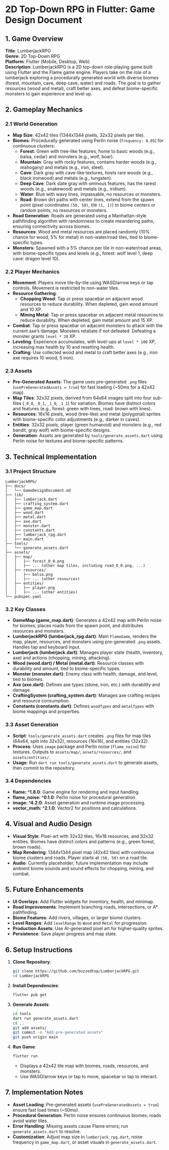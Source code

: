 # 2D Top-Down RPG in Flutter: Game Design Document

## 1. Game Overview
**Title**: LumberjackRPG  
**Genre**: 2D Top-Down RPG  
**Platform**: Flutter (Mobile, Desktop, Web)  
**Description**: LumberjackRPG is a 2D top-down role-playing game built using Flutter and the Flame game engine. Players take on the role of a lumberjack exploring a procedurally generated world with diverse biomes (forest, mountain, cave, deep cave, water) and roads. The goal is to gather resources (wood and metal), craft better axes, and defeat biome-specific monsters to gain experience and level up.

## 2. Gameplay Mechanics

### 2.1 World Generation
- **Map Size**: 42x42 tiles (1344x1344 pixels, 32x32 pixels per tile).
- **Biomes**: Procedurally generated using Perlin noise (`frequency: 0.05`) for continuous clusters:
  - **Forest**: Green with tree-like features, home to basic woods (e.g., balsa, cedar) and monsters (e.g., wolf, boar).
  - **Mountain**: Gray with rocky features, contains harder woods (e.g., mahogany) and metals (e.g., iron, steel).
  - **Cave**: Dark gray with cave-like textures, hosts rare woods (e.g., black ironwood) and metals (e.g., tungsten).
  - **Deep Cave**: Dark slate gray with ominous features, has the rarest woods (e.g., snakewood) and metals (e.g., iridium).
  - **Water**: Blue with wavy lines, impassable, no resources or monsters.
  - **Road**: Brown dirt paths with center lines, extend from the spawn point (pixel coordinates `(50, 50)`, tile `(1, 1)`) to biome centers or random points, no resources or monsters.
- **Road Generation**: Roads are generated using a Manhattan-style pathfinding algorithm with randomness to create meandering paths, ensuring connectivity across biomes.
- **Resources**: Wood and metal resources are placed randomly (10% chance for wood, 5% for metal) in non-water/road tiles, tied to biome-specific types.
- **Monsters**: Spawned with a 5% chance per tile in non-water/road areas, with biome-specific types and levels (e.g., forest: wolf level 1, deep cave: dragon level 10).

### 2.2 Player Mechanics
- **Movement**: Players move tile-by-tile using WASD/arrow keys or tap controls. Movement is restricted to non-water tiles.
- **Resource Gathering**:
  - **Chopping Wood**: Tap or press spacebar on adjacent wood resources to reduce durability. When depleted, gain wood amount and 10 XP.
  - **Mining Metal**: Tap or press spacebar on adjacent metal resources to reduce durability. When depleted, gain metal amount and 15 XP.
- **Combat**: Tap or press spacebar on adjacent monsters to attack with the current axe’s damage. Monsters retaliate if not defeated. Defeating a monster grants `level * 20` XP.
- **Leveling**: Experience accumulates, with level-ups at `level * 100` XP, increasing max health by 10 and resetting health.
- **Crafting**: Use collected wood and metal to craft better axes (e.g., iron axe requires 10 wood, 5 iron).

### 2.3 Assets
- **Pre-Generated Assets**: The game uses pre-generated `.png` files (`usePreGeneratedAssets = true`) for fast loading (~50ms for a 42x42 map).
- **Map Tiles**: 32x32 pixels, derived from 64x64 images split into four sub-tiles (`_0_0`, `_0_1`, `_1_0`, `_1_1`) for variation. Biomes have distinct colors and features (e.g., forest: green with trees, road: brown with lines).
- **Resources**: 16x16 pixels, wood (tree-like) and metal (polygonal) sprites with biome-specific color adjustments (e.g., darker in caves).
- **Entities**: 32x32 pixels, player (green humanoid) and monsters (e.g., red bandit, gray wolf) with biome-specific designs.
- **Generation**: Assets are generated by `tools/generate_assets.dart` using Perlin noise for textures and biome-specific patterns.

## 3. Technical Implementation

### 3.1 Project Structure
```
LumberjackRPG/
├── docs/
│   └── GameDesignDocument.md
├── lib/
│   ├── lumberjack.dart
│   ├── crafting_system.dart
│   ├── game_map.dart
│   ├── wood.dart
│   ├── metal.dart
│   ├── axe.dart
│   ├── monster.dart
│   ├── constants.dart
│   ├── lumberjack_rpg.dart
│   ├── main.dart
├── tools/
│   └── generate_assets.dart
├── assets/
│   ├── map/
│   │   ├── forest_0_0.png
│   │   ├── ... (other map tiles, including road_0_0.png, ...)
│   ├── resources/
│   │   ├── balsa.png
│   │   ├── ... (other resources)
│   ├── entities/
│   │   ├── player.png
│   │   ├── ... (other entities)
└── pubspec.yaml
```

### 3.2 Key Classes
- **GameMap (game_map.dart)**: Generates a 42x42 map with Perlin noise for biomes, places roads from the spawn point, and distributes resources and monsters.
- **LumberjackRPG (lumberjack_rpg.dart)**: Main `FlameGame`, renders the map, player, resources, and monsters using pre-generated `.png` assets. Handles tap and keyboard input.
- **Lumberjack (lumberjack.dart)**: Manages player state (health, inventory, axe) and actions (chopping, mining, attacking).
- **Wood (wood.dart) / Metal (metal.dart)**: Resource classes with durability and amount, tied to biome-specific types.
- **Monster (monster.dart)**: Enemy class with health, damage, and level, tied to biomes.
- **Axe (axe.dart)**: Defines axe types (stone, iron, etc.) with durability and damage.
- **CraftingSystem (crafting_system.dart)**: Manages axe crafting recipes and resource consumption.
- **Constants (constants.dart)**: Defines `woodTypes` and `metalTypes` with biome mappings and properties.

### 3.3 Asset Generation
- **Script**: `tools/generate_assets.dart` creates `.png` files for map tiles (64x64, split into 32x32), resources (16x16), and entities (32x32).
- **Process**: Uses `image` package and Perlin noise (`flame_noise`) for textures. Outputs to `assets/map/`, `assets/resources/`, and `assets/entities/`.
- **Usage**: Run `dart run tools/generate_assets.dart` to generate assets, then commit to the repository.

### 3.4 Dependencies
- **flame: ^1.8.0**: Game engine for rendering and input handling.
- **flame_noise: ^0.1.0**: Perlin noise for procedural generation.
- **image: ^4.2.0**: Asset generation and runtime image processing.
- **vector_math: ^2.1.0**: Vector2 for positions and calculations.

## 4. Visual and Audio Design
- **Visual Style**: Pixel-art with 32x32 tiles, 16x16 resources, and 32x32 entities. Biomes have distinct colors and patterns (e.g., green forest, brown roads).
- **Map Rendering**: 1344x1344 pixel map (42x42 tiles) with continuous biome clusters and roads. Player starts at `(50, 50)` on a road tile.
- **Audio**: Currently placeholder; future implementation may include ambient biome sounds and sound effects for chopping, mining, and combat.

## 5. Future Enhancements
- **UI Overlays**: Add Flutter widgets for inventory, health, and minimap.
- **Road Improvements**: Implement branching roads, intersections, or A* pathfinding.
- **Biome Features**: Add rivers, villages, or larger biome clusters.
- **Level Ranges**: Add `levelRange` to `Wood` and `Metal` for progression.
- **Production Assets**: Use AI-generated pixel art for higher-quality sprites.
- **Persistence**: Save player progress and map state.

## 6. Setup Instructions
1. **Clone Repository**:
   ```bash
   git clone https://github.com/buzzedtop/LumberjackRPG.git
   cd LumberjackRPG
   ```
2. **Install Dependencies**:
   ```bash
   flutter pub get
   ```
3. **Generate Assets**:
   ```bash
   cd tools
   dart run generate_assets.dart
   cd ..
   git add assets/
   git commit -m "Add pre-generated assets"
   git push origin main
   ```
4. **Run Game**:
   ```bash
   flutter run
   ```
   - Displays a 42x42 tile map with biomes, roads, resources, and monsters.
   - Use WASD/arrow keys or tap to move, spacebar or tap to interact.

## 7. Implementation Notes
- **Asset Loading**: Pre-generated assets (`usePreGeneratedAssets = true`) ensure fast load times (~50ms).
- **Procedural Generation**: Perlin noise ensures continuous biomes; roads avoid water tiles.
- **Error Handling**: Missing assets cause Flame errors; run `generate_assets.dart` to resolve.
- **Customization**: Adjust map size in `lumberjack_rpg.dart`, noise frequency in `game_map.dart`, or asset visuals in `generate_assets.dart`.